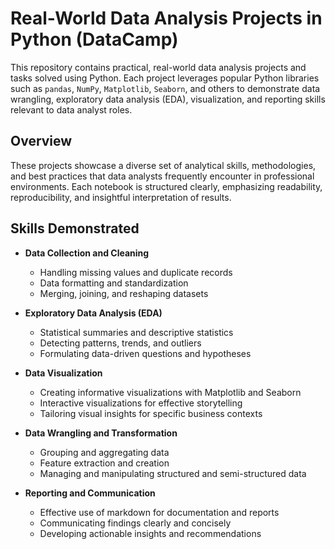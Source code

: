 # Real-World Data Analysis Projects in Python (DataCamp)

This repository contains practical, real-world data analysis projects and tasks solved using Python. Each project leverages popular Python libraries such as `pandas`, `NumPy`, `Matplotlib`, `Seaborn`, and others to demonstrate data wrangling, exploratory data analysis (EDA), visualization, and reporting skills relevant to data analyst roles.

## Overview

These projects showcase a diverse set of analytical skills, methodologies, and best practices that data analysts frequently encounter in professional environments. Each notebook is structured clearly, emphasizing readability, reproducibility, and insightful interpretation of results.

## Skills Demonstrated

- **Data Collection and Cleaning**
  - Handling missing values and duplicate records
  - Data formatting and standardization
  - Merging, joining, and reshaping datasets

- **Exploratory Data Analysis (EDA)**
  - Statistical summaries and descriptive statistics
  - Detecting patterns, trends, and outliers
  - Formulating data-driven questions and hypotheses

- **Data Visualization**
  - Creating informative visualizations with Matplotlib and Seaborn
  - Interactive visualizations for effective storytelling
  - Tailoring visual insights for specific business contexts

- **Data Wrangling and Transformation**
  - Grouping and aggregating data
  - Feature extraction and creation
  - Managing and manipulating structured and semi-structured data

- **Reporting and Communication**
  - Effective use of markdown for documentation and reports
  - Communicating findings clearly and concisely
  - Developing actionable insights and recommendations

